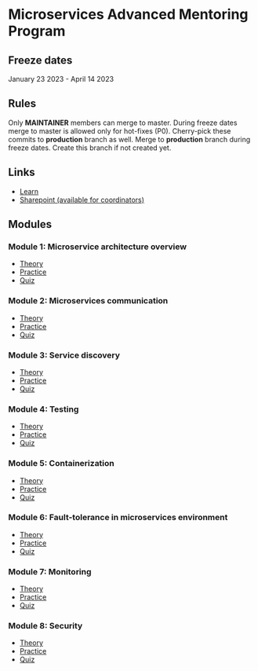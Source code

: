 # Microservices Advanced Mentoring Program

## Freeze dates

January 23 2023 - April 14 2023

## Rules

Only **MAINTAINER** members can merge to master.
During freeze dates merge to master is allowed only for hot-fixes (P0). Cherry-pick these commits to **production** branch as well.
Merge to **production** branch during freeze dates. Create this branch if not created yet.

## Links

 - [Learn](https://learn.epam.com/detailsPage?id=77fa4ed0-9de2-4371-bc1e-f55bf06ac061)
 - [Sharepoint (available for coordinators)](https://epam.sharepoint.com/sites/MicroservicesProgram?e=1%3A926dfb8197a845f89864d020ea1c4b53)

## Modules

### Module 1: Microservice architecture overview

- [Theory](materials/microservice_architecture_overview/README.md)
- [Practice](tasks/microservice_architecture_overview/README.md)
- [Quiz](quizes/microservice_architecture_overview/README.md)

### Module 2: Microservices communication

- [Theory](materials/microservices_communication/README.md)
- [Practice](tasks/microservices_communication/README.md)
- [Quiz](quizes/microservices_communication/README.md)

### Module 3: Service discovery

- [Theory](materials/service_discovery/README.md)
- [Practice](tasks/service_discovery/README.md)
- [Quiz](quizes/service_discovery/README.md)

### Module 4: Testing

- [Theory](materials/microservice_testing/README.md)
- [Practice](tasks/microservice_testing/README.md)
- [Quiz](quizes/microservice_testing/README.md)

### Module 5: Containerization

- [Theory](materials/containerization/README.md)
- [Practice](tasks/containerization/README.md)
- [Quiz](quizes/containerization/README.md)

### Module 6: Fault-tolerance in microservices environment

- [Theory](materials/fault_tolerance/README.md)
- [Practice](tasks/fault_tolerance/README.md)
- [Quiz](quizes/fault_tolerance/README.md)

### Module 7: Monitoring

- [Theory](materials/monitoring/README.md)
- [Practice](tasks/monitoring/README.md)
- [Quiz](quizes/monitoring/README.md)

### Module 8: Security

- [Theory](materials/security/README.md)
- [Practice](tasks/security/README.md)
- [Quiz](quizes/security/README.md)
